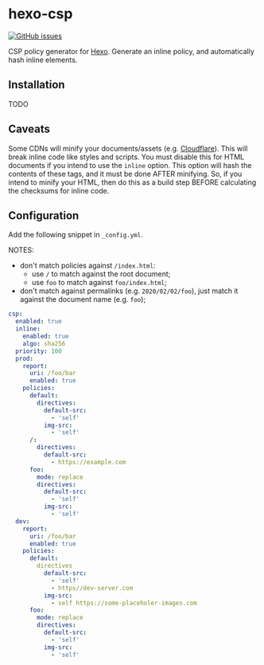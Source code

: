 # hexo-csp

[![GitHub issues](https://img.shields.io/github/issues/xbc5/hexo-csp.svg)](https://github.com/xbc5/hexo-csp/issues)

CSP policy generator for [Hexo](https://hexo.io/). Generate an inline policy, and automatically hash inline elements.

## Installation
TODO

## Caveats
Some CDNs will minify your documents/assets (e.g. [Cloudflare](https://support.cloudflare.com/hc/en-us/articles/200168196-Using-Cloudflare-Auto-Minify)). This will break inline code like styles and scripts. You must disable this for HTML documents if you intend to use the `inline` option. This option will hash the contents of these tags, and it must be done AFTER minifying. So, if you intend to minify your HTML, then do this as a build step BEFORE calculating the checksums for inline code.

## Configuration
Add the following snippet in `_config.yml`.

NOTES:
- don't match policies against `/index.html`:
  - use `/` to match against the root document;
  - use `foo` to match against `foo/index.html`;
- don't match against permalinks (e.g. `2020/02/02/foo`), just match it against the document name (e.g. `foo`);

```yaml
csp:
  enabled: true
  inline:
    enabled: true
    algo: sha256
  priority: 100
  prod:
    report:
      uri: /foo/bar
      enabled: true
    policies:
      default:
        directives:
          default-src:
            - 'self'
          img-src:
            - 'self'
      /:
        directives:
          default-src:
            - https://example.com
      foo:
        mode: replace
        directives:
          default-src:
            - 'self'
          img-src:
            - 'self'
  dev:
    report:
      uri: /foo/bar
      enabled: true
    policies:
      default:
        directives
          default-src:
            - 'self' 
            - https//dev-server.com
          img-src: 
            - self https://some-placeholer-images.com
      foo:
        mode: replace
        directives:
          default-src:
            - 'self'
          img-src:
            - 'self'
```
